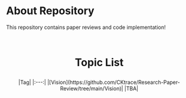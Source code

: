 # About Repository

This repository contains paper reviews and code implementation!

<br>

# <p align='center'>Topic List</p>


<p align="center">
|Tag|
|:---:|
|[Vision](https://github.com/CKtrace/Research-Paper-Review/tree/main/Vision)|
|TBA|
</p>
